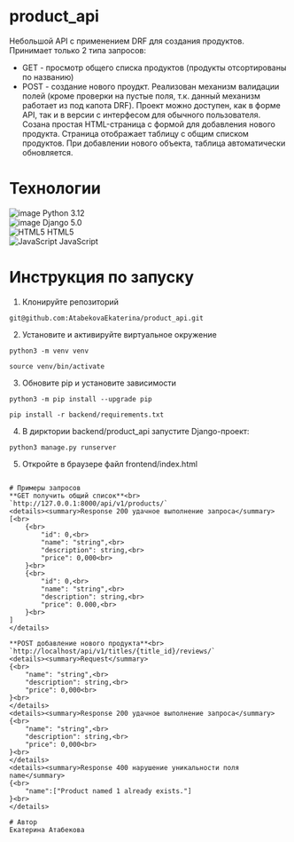 # product_api
Небольшой API с применением DRF для создания продуктов. Принимает только 2 типа запросов:
- GET - просмотр общего списка продуктов (продукты отсортированы по названию)
- POST - создание нового проудкт.
Реализован механизм валидации полей (кроме проверки на пустые поля, т.к. данный механизм работает из под капота DRF).
Проект можно доступен, как в форме API, так и в версии с интерфесом для обычного пользователя. Созана простая HTML-страница с формой для добавления нового продукта. Страница отображает таблицу с общим списком продуктов. При добавлении нового объекта, таблица автоматически обновляется.

# Технологии
![image](https://img.shields.io/badge/Python-FFD43B?style=for-the-badge&logo=python&logoColor=blue) Python 3.12<br>
![image](https://img.shields.io/badge/Django-092E20?style=for-the-badge&logo=django&logoColor=green) Django 5.0<br>
![HTML5](https://img.shields.io/badge/html5-%23E34F26.svg?style=for-the-badge&logo=html5&logoColor=white) HTML5<br>
![JavaScript](https://img.shields.io/badge/javascript-%23323330.svg?style=for-the-badge&logo=javascript&logoColor=%23F7DF1E) JavaScript

# Инструкция по запуску
1. Клонируйте репозиторий 
```
git@github.com:AtabekovaEkaterina/product_api.git
```
2. Установите и активируйте виртуальное окружение
```
python3 -m venv venv
```
```
source venv/bin/activate
```
3. Обновите pip и установите зависимости
```
python3 -m pip install --upgrade pip
```
```
pip install -r backend/requirements.txt
```
4. В дирктории backend/product_api запустите Django-проект:
```
python3 manage.py runserver
```
5. Откройте в браузере файл frontend/index.html
```

# Примеры запросов
**GET получить общий список**<br>
`http://127.0.0.1:8000/api/v1/products/`
<details><summary>Response 200 удачное выполнение запроса</summary>
[<br>
    {<br>
        "id": 0,<br>
        "name": "string",<br>
        "description": string,<br>
        "price": 0,000<br>
    }<br>
    {<br>
        "id": 0,<br>
        "name": "string",<br>
        "description": string,<br>
        "price": 0.000,<br>
    }<br>
]
</details>

**POST добавление нового продукта**<br>
`http://localhost/api/v1/titles/{title_id}/reviews/`
<details><summary>Request</summary>
{<br>
    "name": "string",<br>
    "description": string,<br>
    "price": 0,000<br>
}<br>
</details>
<details><summary>Response 200 удачное выполнение запроса</summary>
{<br>
    "name": "string",<br>
    "description": string,<br>
    "price": 0,000<br>
}<br>
</details>
<details><summary>Response 400 нарушение уникальности поля name</summary>
{<br>
    "name":["Product named 1 already exists."]
}<br>
</details>

# Автор
Екатерина Атабекова
